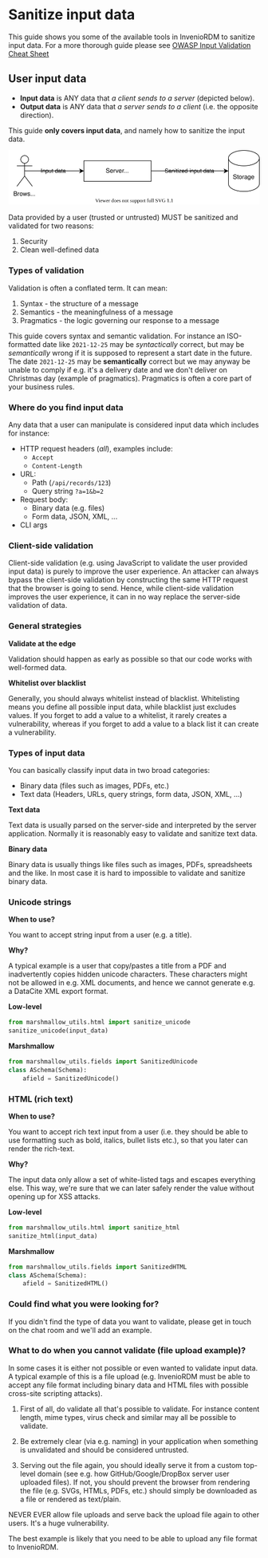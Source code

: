 # Sanitize input data

This guide shows you some of the available tools in InvenioRDM to sanitize input data.
For a more thorough guide please see [OWASP Input Validation Cheat Sheet](https://cheatsheetseries.owasp.org/cheatsheets/Input_Validation_Cheat_Sheet.html)

## User input data

- **Input data** is ANY data that *a client sends to a server* (depicted below).
- **Output data** is ANY data that *a server sends to a client* (i.e. the opposite
direction).

This guide **only covers input data**, and namely how to sanitize the input
data.

![Input data](../img/user-input.svg)

Data provided by a user (trusted or untrusted) MUST be sanitized and
validated for two reasons:

1. Security
2. Clean well-defined data

### Types of validation

Validation is often a conflated term. It can mean:

1. Syntax - the structure of a message
2. Semantics - the meaningfulness of a message
3. Pragmatics - the logic governing our response to a message

This guide covers syntax and semantic validation. For instance an ISO-formatted
date like ``2021-12-25`` may be *syntactically* correct, but may be
*semantically* wrong if it is supposed to represent a start date in the future.
The date ``2021-12-25`` may be **semantically** correct but we may anyway be
unable to comply if e.g. it's a delivery date and we don't deliver on Christmas
day (example of pragmatics). Pragmatics is often a core part of your business
rules.

### Where do you find input data

Any data that a user can manipulate is considered input data which includes
for instance:

- HTTP request headers (*all*), examples include:
    - ``Accept``
    - ``Content-Length``
- URL:
    - Path (``/api/records/123``)
    - Query string ``?a=1&b=2``
- Request body:
    - Binary data (e.g. files)
    - Form data, JSON, XML, ...
- CLI args

### Client-side validation

Client-side validation (e.g. using JavaScript to validate the user provided
input data) is purely to improve the user experience. An attacker can always
bypass the client-side validation by constructing the same HTTP request that
the browser is going to send. Hence, while client-side validation improves the
user experience, it can in no way replace the server-side validation of data.

### General strategies

**Validate at the edge**

Validation should happen as early as possible so that our code works with
well-formed data.

**Whitelist over blacklist**

Generally, you should always whitelist instead of blacklist. Whitelisting means
you define all possible input data, while blacklist just excludes values.
If you forget to add a value to a whitelist, it rarely creates a vulnerability,
whereas if you forget to add a value to a black list it can create a
vulnerability.


### Types of input data

You can basically classify input data in two broad categories:

- Binary data (files such as images, PDFs, etc.)
- Text data (Headers, URLs, query strings, form data, JSON, XML, ...)

**Text data**

Text data is usually parsed on the server-side and interpreted by the server
application. Normally it is reasonably easy to validate and sanitize text data.

**Binary data**

Binary data is usually things like files such as images, PDFs, spreadsheets and
the like. In most case it is hard to impossible to validate and sanitize binary
data.

### Unicode strings

**When to use?**

You want to accept string input from a user (e.g. a title).

**Why?**

A typical example is a user that copy/pastes a title from a PDF and
inadvertently copies hidden unicode characters. These characters might not be
allowed in e.g. XML documents, and hence we cannot generate e.g. a DataCite XML
export format.

**Low-level**

```python
from marshmallow_utils.html import sanitize_unicode
sanitize_unicode(input_data)
```

**Marshmallow**

```python
from marshmallow_utils.fields import SanitizedUnicode
class ASchema(Schema):
    afield = SanitizedUnicode()
```

### HTML (rich text)

**When to use?**

You want to accept rich text input from a user (i.e. they should be able to use
formatting such as bold, italics, bullet lists etc.), so that you later can
render the rich-text.

**Why?**

The input data only allow a set of white-listed tags and escapes everything
else. This way, we're sure that we can later safely render the value without
opening up for XSS attacks.

**Low-level**

```python
from marshmallow_utils.html import sanitize_html
sanitize_html(input_data)
```

**Marshmallow**

```python
from marshmallow_utils.fields import SanitizedHTML
class ASchema(Schema):
    afield = SanitizedHTML()
```

### Could find what you were looking for?

If you didn't find the type of data you want to validate, please get in touch
on the chat room and we'll add an example.

### What to do when you cannot validate (file upload example)?

In some cases it is either not possible or even wanted to validate input data.
A typical example of this is a file upload (e.g. InvenioRDM must be able to
accept any file format including binary data and HTML files with possible
cross-site scripting attacks).

1. First of all, do validate all that's possible to validate. For instance content
   length, mime types, virus check and similar may all be possible to validate.

2. Be extremely clear (via e.g. naming) in your application when something is
   unvalidated and should be considered untrusted.

3. Serving out the file again, you should ideally serve it from a custom
   top-level domain (see e.g. how GitHub/Google/DropBox server user uploaded
   files). If not, you should prevent the browser from rendering the file (e.g.
   SVGs, HTMLs, PDFs, etc.) should simply be downloaded as a file or rendered
   as text/plain.

NEVER EVER allow file uploads and serve back the upload file again to other
users. It's a huge vulnerability.


The best example is likely that you need to be able to upload any file format
to InvenioRDM.

